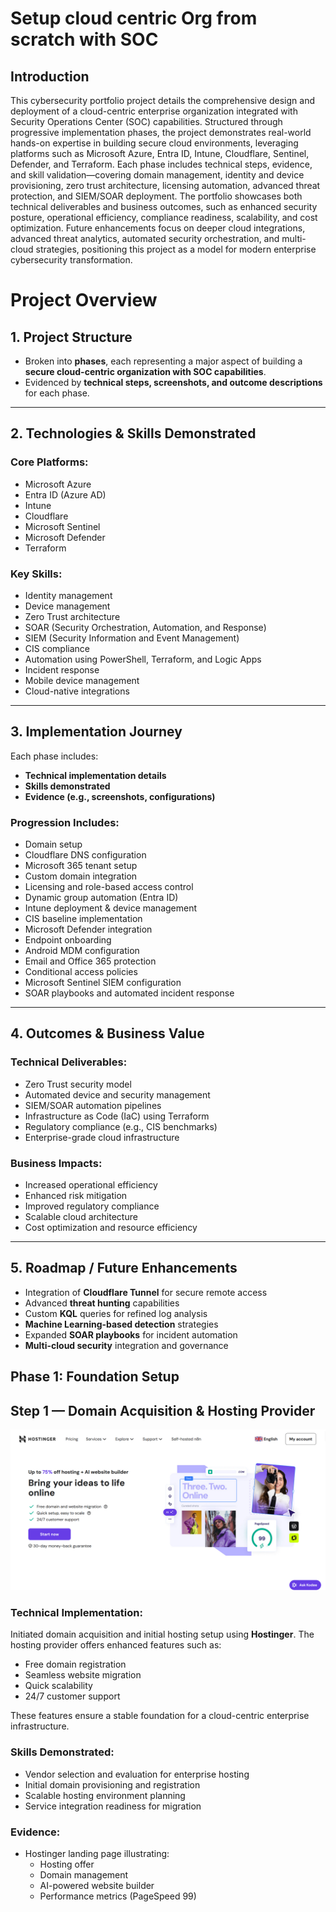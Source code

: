 # Setup cloud centric Org from scratch with SOC
## Introduction
This cybersecurity portfolio project details the comprehensive design and deployment of a cloud-centric enterprise organization integrated with Security Operations Center (SOC) capabilities. Structured through progressive implementation phases, the project demonstrates real-world hands-on expertise in building secure cloud environments, leveraging platforms such as Microsoft Azure, Entra ID, Intune, Cloudflare, Sentinel, Defender, and Terraform. Each phase includes technical steps, evidence, and skill validation—covering domain management, identity and device provisioning, zero trust architecture, licensing automation, advanced threat protection, and SIEM/SOAR deployment. The portfolio showcases both technical deliverables and business outcomes, such as enhanced security posture, operational efficiency, compliance readiness, scalability, and cost optimization. Future enhancements focus on deeper cloud integrations, advanced threat analytics, automated security orchestration, and multi-cloud strategies, positioning this project as a model for modern enterprise cybersecurity transformation.

# Project Overview

## 1. Project Structure

- Broken into **phases**, each representing a major aspect of building a **secure cloud-centric organization with SOC capabilities**.
- Evidenced by **technical steps, screenshots, and outcome descriptions** for each phase.

---

## 2. Technologies & Skills Demonstrated

### Core Platforms:
- Microsoft Azure  
- Entra ID (Azure AD)  
- Intune  
- Cloudflare  
- Microsoft Sentinel  
- Microsoft Defender  
- Terraform  

### Key Skills:
- Identity management  
- Device management  
- Zero Trust architecture  
- SOAR (Security Orchestration, Automation, and Response)  
- SIEM (Security Information and Event Management)  
- CIS compliance  
- Automation using PowerShell, Terraform, and Logic Apps  
- Incident response  
- Mobile device management  
- Cloud-native integrations  

---

## 3. Implementation Journey

Each phase includes:

- **Technical implementation details**
- **Skills demonstrated**
- **Evidence (e.g., screenshots, configurations)**

### Progression Includes:
- Domain setup  
- Cloudflare DNS configuration  
- Microsoft 365 tenant setup  
- Custom domain integration  
- Licensing and role-based access control  
- Dynamic group automation (Entra ID)  
- Intune deployment & device management  
- CIS baseline implementation  
- Microsoft Defender integration  
- Endpoint onboarding  
- Android MDM configuration  
- Email and Office 365 protection  
- Conditional access policies  
- Microsoft Sentinel SIEM configuration  
- SOAR playbooks and automated incident response  

---

## 4. Outcomes & Business Value

### Technical Deliverables:
- Zero Trust security model  
- Automated device and security management  
- SIEM/SOAR automation pipelines  
- Infrastructure as Code (IaC) using Terraform  
- Regulatory compliance (e.g., CIS benchmarks)  
- Enterprise-grade cloud infrastructure  

### Business Impacts:
- Increased operational efficiency  
- Enhanced risk mitigation  
- Improved regulatory compliance  
- Scalable cloud architecture  
- Cost optimization and resource efficiency  

---

## 5. Roadmap / Future Enhancements

- Integration of **Cloudflare Tunnel** for secure remote access  
- Advanced **threat hunting** capabilities  
- Custom **KQL** queries for refined log analysis  
- **Machine Learning-based detection** strategies  
- Expanded **SOAR playbooks** for incident automation  
- **Multi-cloud security** integration and governance  

## Phase 1: Foundation Setup

## Step 1 — Domain Acquisition & Hosting Provider


  ![Hostinger Dashboard](hostinger.png)
  
### Technical Implementation:
Initiated domain acquisition and initial hosting setup using **Hostinger**. The hosting provider offers enhanced features such as:

- Free domain registration  
- Seamless website migration  
- Quick scalability  
- 24/7 customer support  

These features ensure a stable foundation for a cloud-centric enterprise infrastructure.

### Skills Demonstrated:

- Vendor selection and evaluation for enterprise hosting  
- Initial domain provisioning and registration  
- Scalable hosting environment planning  
- Service integration readiness for migration  

### Evidence:
- Hostinger landing page illustrating:
  - Hosting offer  
  - Domain management  
  - AI-powered website builder  
  - Performance metrics (PageSpeed 99)
   
